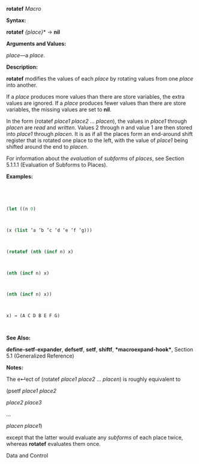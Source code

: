**rotatef** *Macro* 



**Syntax:** 



**rotatef** *\{place\}*\* → **nil** 



**Arguments and Values:** 



*place*—a *place*. 



**Description:** 



**rotatef** modifies the values of each *place* by rotating values from one *place* into another. 



If a *place* produces more values than there are store variables, the extra values are ignored. If a *place* produces fewer values than there are store variables, the missing values are set to **nil**. 



In the form (rotatef *place1 place2* ... *placen*), the values in *place1* through *placen* are *read* and *written*. Values 2 through *n* and value 1 are then stored into *place1* through *placen*. It is as if all the places form an end-around shift register that is rotated one place to the left, with the value of *place1* being shifted around the end to *placen*. 



For information about the *evaluation* of *subforms* of *places*, see Section 5.1.1.1 (Evaluation of Subforms to Places). 



**Examples:**
```lisp
 



(let ((n 0) 



(x (list ’a ’b ’c ’d ’e ’f ’g))) 



(rotatef (nth (incf n) x) 



(nth (incf n) x) 



(nth (incf n) x)) 



x) → (A C D B E F G) 




```
**See Also:** 



**define-setf-expander**, **defsetf**, **setf**, **shiftf**, **\*macroexpand-hook\***, Section 5.1 (Generalized Reference) 



**Notes:** 



The e↵ect of (rotatef *place1 place2* ... *placen*) is roughly equivalent to 



(psetf *place1 place2* 



*place2 place3* 



... 



*placen place1*) 



except that the latter would evaluate any *subforms* of each place twice, whereas **rotatef** evaluates them once. 



Data and Control 



 



 



